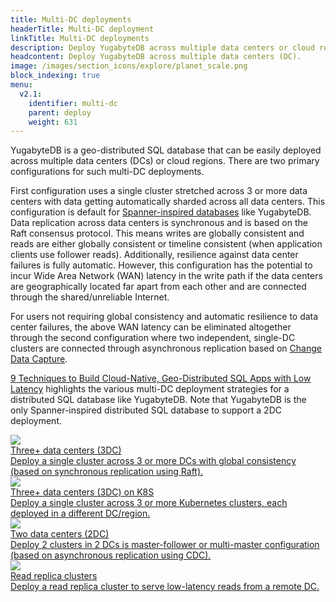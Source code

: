 ```yaml
---
title: Multi-DC deployments
headerTitle: Multi-DC deployment
linkTitle: Multi-DC deployments
description: Deploy YugabyteDB across multiple data centers or cloud regions
headcontent: Deploy YugabyteDB across multiple data centers (DC).
image: /images/section_icons/explore/planet_scale.png
block_indexing: true
menu:
  v2.1:
    identifier: multi-dc
    parent: deploy
    weight: 631
---
```


YugabyteDB is a geo-distributed SQL database that can be easily deployed across multiple data centers (DCs) or cloud regions. There are two primary configurations for such multi-DC deployments. 
<p>
First configuration uses a single cluster stretched across 3 or more data centers with data getting automatically sharded across all data centers. This configuration is default for <a href="../../architecture/docdb/">Spanner-inspired databases</a> like YugabyteDB. Data replication across data centers is synchronous and is based on the Raft consensus protocol. This means writes are globally consistent and reads are either globally consistent or timeline consistent (when application clients use follower reads). Additionally, resilience against data center failures is fully automatic. However, this configuration has the potential to incur Wide Area Network (WAN) latency in the write path if the data centers are geographically located far apart from each other and are connected through the shared/unreliable Internet. 
<p>
For users not requiring global consistency and automatic resilience to data center failures, the above WAN latency can be eliminated altogether through the second configuration where two independent, single-DC clusters are connected through asynchronous replication based on <a href="../../architecture/cdc-architecture/"> Change Data Capture</a>. 
<p>
<a href="https://blog.yugabyte.com/9-techniques-to-build-cloud-native-geo-distributed-sql-apps-with-low-latency/" target="_blank">9 Techniques to Build Cloud-Native, Geo-Distributed SQL Apps with Low Latency</a> highlights the various multi-DC deployment strategies for a distributed SQL database like YugabyteDB. Note that YugabyteDB is the only Spanner-inspired distributed SQL database to support a 2DC deployment.
<p>

<div class="row">

  <div class="col-12 col-md-6 col-lg-12 col-xl-6">
    <a class="section-link icon-offset" href="3dc-deployment/">
      <div class="head">
        <img class="icon" src="/images/section_icons/explore/planet_scale.png"  aria-hidden="true" />
        <div class="title">Three+ data centers (3DC)</div>
      </div>
      <div class="body">
        Deploy a single cluster across 3 or more DCs with global consistency (based on synchronous replication using Raft).
      </div>
    </a>
  </div>

  <div class="col-12 col-md-6 col-lg-12 col-xl-6">
    <a class="section-link icon-offset" href="../kubernetes/multi-cluster/">
      <div class="head">
        <img class="icon" src="/images/section_icons/explore/planet_scale.png"  aria-hidden="true" />
        <div class="title">Three+ data centers (3DC) on K8S</div>
      </div>
      <div class="body">
        Deploy a single cluster across 3 or more Kubernetes clusters, each deployed in a different DC/region.
      </div>
    </a>
  </div>

  <div class="col-12 col-md-6 col-lg-12 col-xl-6">
    <a class="section-link icon-offset" href="2dc-deployment/">
      <div class="head">
        <img class="icon" src="/images/section_icons/explore/planet_scale.png"  aria-hidden="true" />
        <div class="title">Two data centers (2DC)</div>
      </div>
      <div class="body">
        Deploy 2 clusters in 2 DCs is master-follower or multi-master configuration (based on asynchronous replication using CDC).
      </div>
    </a>
  </div>

  <div class="col-12 col-md-6 col-lg-12 col-xl-6">
    <a class="section-link icon-offset" href="read-replica-clusters/">
      <div class="head">
        <img class="icon" src="/images/section_icons/explore/planet_scale.png" aria-hidden="true" />
        <div class="title">Read replica clusters</div>
      </div>
      <div class="body">
        Deploy a read replica cluster to serve low-latency reads from a remote DC.
      </div>
    </a>
  </div>


</div>
